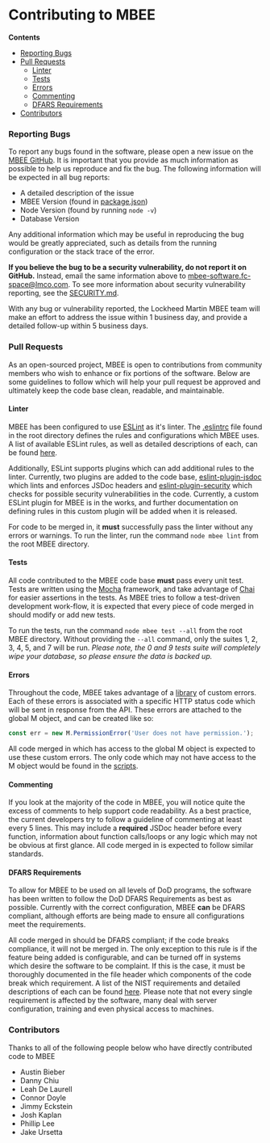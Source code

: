 # Contributing to MBEE

**Contents**
- [Reporting Bugs](#reporting-bugs)
- [Pull Requests](#pull-requests)
  - [Linter](#linter)
  - [Tests](#tests)
  - [Errors](#errors)
  - [Commenting](#commenting)
  - [DFARS Requirements](#dfars-requirements)
- [Contributors](#contributors)

### Reporting Bugs
To report any bugs found in the software, please open a new issue on the 
[MBEE GitHub](https://github.com/lmco/mbee/issues/new). It is important that you
provide as much information as possible to help us reproduce and fix the bug.
The following information will be expected in all bug reports:

- A detailed description of the issue
- MBEE Version (found in [package.json](./package.json))
- Node Version (found by running `node -v`)
- Database Version

Any additional information which may be useful in reproducing the bug would be
greatly appreciated, such as details from the running configuration or the stack
trace of the error.

**If you believe the bug to be a security vulnerability, do not report it on
GitHub.** Instead, email the same information above to
[mbee-software.fc-space@lmco.com](mailto:mbee-software.fc-space@lmco.com). To
see more information about security vulnerability reporting, see the 
[SECURITY.md](./SECURITY.md).

With any bug or vulnerability reported, the Lockheed Martin MBEE team will make
an effort to address the issue within 1 business day, and provide a detailed
follow-up within 5 business days.

### Pull Requests
As an open-sourced project, MBEE is open to contributions from community members
who wish to enhance or fix portions of the software. Below are some guidelines
to follow which will help your pull request be approved and ultimately keep the
code base clean, readable, and maintainable.

#### Linter
MBEE has been configured to use [ESLint](https://github.com/eslint/eslint) as
it's linter. The [.eslintrc](./.eslintrc) file found in the root directory
defines the rules and configurations which MBEE uses. A list of available ESLint
rules, as well as detailed descriptions of each, can be found
[here](https://eslint.org/docs/rules/).

Additionally, ESLint supports plugins which can add additional rules to the
linter. Currently, two plugins are added to the code base, 
[eslint-plugin-jsdoc](https://github.com/gajus/eslint-plugin-jsdoc) which lints
and enforces JSDoc headers and 
[eslint-plugin-security](https://github.com/nodesecurity/eslint-plugin-security)
which checks for possible security vulnerabilities in the code. Currently, a
custom ESLint plugin for MBEE is in the works, and further documentation on
defining rules in this custom plugin will be added when it is released.

For code to be merged in, it **must** successfully pass the linter without any
errors or warnings. To run the linter, run the command `node mbee lint` from the
root MBEE directory.

#### Tests
All code contributed to the MBEE code base **must** pass every unit test. Tests
are written using the [Mocha](https://mochajs.org/) framework, and take 
advantage of [Chai](https://www.chaijs.com/) for easier assertions in the tests.
As MBEE tries to follow a test-driven development work-flow, it is expected that
every piece of code merged in should modify or add new tests.

To run the tests, run the command `node mbee test --all` from the root MBEE
directory. Without providing the `--all` command, only the suites 1, 2, 3, 4,
5, and 7 will be run. *Please note, the 0 and 9 tests suite will completely wipe
your database, so please ensure the data is backed up.*

#### Errors
Throughout the code, MBEE takes advantage of a [library](./app/lib/errors.js) of
custom errors. Each of these errors is associated with a specific HTTP status
code which will be sent in response from the API. These errors are attached to
the global M object, and can be created like so:

```javascript
const err = new M.PermissionError('User does not have permission.');
```

All code merged in which has access to the global M object is expected to use
these custom errors. The only code which may not have access to the M object
would be found in the [scripts](./scripts).

#### Commenting
If you look at the majority of the code in MBEE, you will notice quite the
excess of comments to help support code readability. As a best practice, the
current developers try to follow a guideline of commenting at least every 5
lines. This may include a **required** JSDoc header before every function,
information about function calls/loops or any logic which may not be obvious at
first glance. All code merged in is expected to follow similar standards.

#### DFARS Requirements
To allow for MBEE to be used on all levels of DoD programs, the software has
been written to follow the DoD DFARS Requirements as best as possible. Currently
with the correct configuration, MBEE **can** be DFARS compliant, although
efforts are being made to ensure all configurations meet the requirements.

All code merged in should be DFARS compliant; if the code breaks compliance, it
will not be merged in. The only exception to this rule is if the feature being
added is configurable, and can be turned off in systems which desire the
software to be complaint. If this is the case, it must be thoroughly documented
in the file header which components of the code break which requirement. A list
of the NIST requirements and detailed descriptions of each can be found
[here](https://nvlpubs.nist.gov/nistpubs/hb/2017/NIST.HB.162.pdf). Please note
that not every single requirement is affected by the software, many deal with
server configuration, training and even physical access to machines.


### Contributors
Thanks to all of the following people below who have directly contributed code
to MBEE

- Austin Bieber
- Danny Chiu
- Leah De Laurell
- Connor Doyle
- Jimmy Eckstein
- Josh Kaplan
- Phillip Lee
- Jake Ursetta
